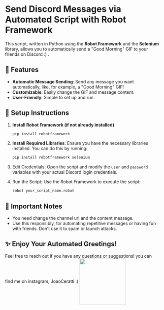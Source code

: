 # Send Discord Messages via Automated Script with Robot Framework

This script, written in Python using the **Robot Framework** and the **Selenium** library, allows you to automatically send a "Good Morning" GIF to your friends on Discord :) .

## 🚀 Features 
- **Automatic Message Sending**: Send any message you want automatically, like, for example, a "Good Morning" GIF!
- **Customizable**: Easily change the GIF and message content.
- **User-Friendly**: Simple to set up and run.

## 🔧 Setup Instructions

1. **Install Robot Framework (if not already installed)**
   ```bash
   pip install robotframework
   ```

2. **Install Required Libraries**:
   Ensure you have the necessary libraries installed. You can do this by running:
   ```bash
   pip install robotframework selenium
   ```
3. Edit Credentials: Open the script and modify the `user` and `password` variables with your actual Discord login credentials.

4. Run the Script: Use the Robot Framework to execute the script:
   ```bash
   robot your_script_name.robot
   ```

## 📌 Important Notes

  - You need change the channel url and the content message.
  - Use this responsibly, for automating repetitive messages or having fun with friends. Don’t use it to spam or launch attacks.

## ✨ Enjoy Your Automated Greetings!

Feel free to reach out if you have any questions or suggestions! you can find me on instagram, JoaoCeratti :) 
   <img src="https://media4.giphy.com/media/v1.Y2lkPTc5MGI3NjExcmdyMndnYThlZWVxZ3MzaGgwZXNla3VhZmc5a3kzazBjNjhwODV6diZlcD12MV9pbnRlcm5hbF9naWZfYnlfaWQmY3Q9cw/PZShNCt8E51Ti/200.gif" width="150px" align="center"/> 
